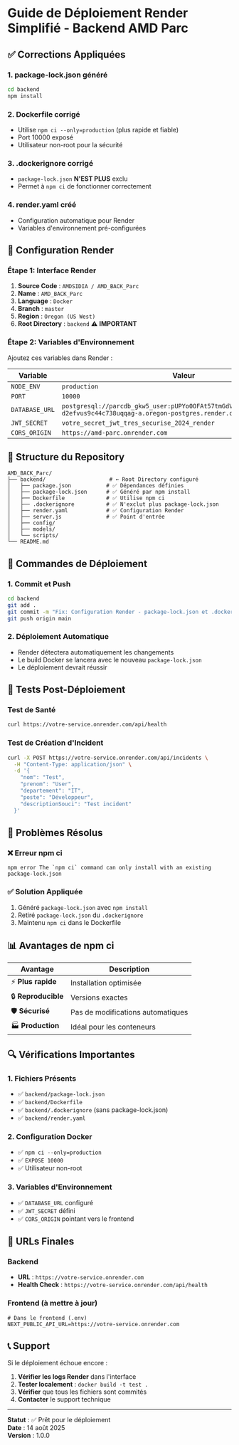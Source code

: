 # Guide de Déploiement Render Simplifié - Backend AMD Parc

## ✅ Corrections Appliquées

### 1. **package-lock.json généré**
```bash
cd backend
npm install
```

### 2. **Dockerfile corrigé**
- Utilise `npm ci --only=production` (plus rapide et fiable)
- Port 10000 exposé
- Utilisateur non-root pour la sécurité

### 3. **.dockerignore corrigé**
- `package-lock.json` **N'EST PLUS** exclu
- Permet à `npm ci` de fonctionner correctement

### 4. **render.yaml créé**
- Configuration automatique pour Render
- Variables d'environnement pré-configurées

## 🚀 Configuration Render

### Étape 1: Interface Render
1. **Source Code** : `AMDSIDIA / AMD_BACK_Parc`
2. **Name** : `AMD_BACK_Parc`
3. **Language** : `Docker`
4. **Branch** : `master`
5. **Region** : `Oregon (US West)`
6. **Root Directory** : `backend` ⚠️ **IMPORTANT**

### Étape 2: Variables d'Environnement
Ajoutez ces variables dans Render :

| Variable | Valeur |
|----------|--------|
| `NODE_ENV` | `production` |
| `PORT` | `10000` |
| `DATABASE_URL` | `postgresql://parcdb_gkw5_user:pUPYo0OFAt57tmGdVpCLHw7j81iyzrL9@dpg-d2efvus9c44c738uqqag-a.oregon-postgres.render.com/parcdb_gkw5` |
| `JWT_SECRET` | `votre_secret_jwt_tres_securise_2024_render` |
| `CORS_ORIGIN` | `https://amd-parc.onrender.com` |

## 📁 Structure du Repository

```
AMD_BACK_Parc/
├── backend/                    # ← Root Directory configuré
│   ├── package.json           # ✅ Dépendances définies
│   ├── package-lock.json      # ✅ Généré par npm install
│   ├── Dockerfile             # ✅ Utilise npm ci
│   ├── .dockerignore          # ✅ N'exclut plus package-lock.json
│   ├── render.yaml            # ✅ Configuration Render
│   ├── server.js              # ✅ Point d'entrée
│   ├── config/
│   ├── models/
│   └── scripts/
└── README.md
```

## 🔧 Commandes de Déploiement

### 1. Commit et Push
```bash
cd backend
git add .
git commit -m "Fix: Configuration Render - package-lock.json et .dockerignore"
git push origin main
```

### 2. Déploiement Automatique
- Render détectera automatiquement les changements
- Le build Docker se lancera avec le nouveau `package-lock.json`
- Le déploiement devrait réussir

## 🧪 Tests Post-Déploiement

### Test de Santé
```bash
curl https://votre-service.onrender.com/api/health
```

### Test de Création d'Incident
```bash
curl -X POST https://votre-service.onrender.com/api/incidents \
  -H "Content-Type: application/json" \
  -d '{
    "nom": "Test",
    "prenom": "User",
    "departement": "IT",
    "poste": "Développeur",
    "descriptionSouci": "Test incident"
  }'
```

## 🚨 Problèmes Résolus

### ❌ Erreur npm ci
```
npm error The `npm ci` command can only install with an existing package-lock.json
```

### ✅ Solution Appliquée
1. Généré `package-lock.json` avec `npm install`
2. Retiré `package-lock.json` du `.dockerignore`
3. Maintenu `npm ci` dans le Dockerfile

## 📊 Avantages de npm ci

| Avantage | Description |
|----------|-------------|
| ⚡ **Plus rapide** | Installation optimisée |
| 🔒 **Reproducible** | Versions exactes |
| 🛡️ **Sécurisé** | Pas de modifications automatiques |
| 🏭 **Production** | Idéal pour les conteneurs |

## 🔍 Vérifications Importantes

### 1. Fichiers Présents
- ✅ `backend/package-lock.json`
- ✅ `backend/Dockerfile`
- ✅ `backend/.dockerignore` (sans package-lock.json)
- ✅ `backend/render.yaml`

### 2. Configuration Docker
- ✅ `npm ci --only=production`
- ✅ `EXPOSE 10000`
- ✅ Utilisateur non-root

### 3. Variables d'Environnement
- ✅ `DATABASE_URL` configuré
- ✅ `JWT_SECRET` défini
- ✅ `CORS_ORIGIN` pointant vers le frontend

## 🎯 URLs Finales

### Backend
- **URL** : `https://votre-service.onrender.com`
- **Health Check** : `https://votre-service.onrender.com/api/health`

### Frontend (à mettre à jour)
```env
# Dans le frontend (.env)
NEXT_PUBLIC_API_URL=https://votre-service.onrender.com
```

## 📞 Support

Si le déploiement échoue encore :

1. **Vérifier les logs Render** dans l'interface
2. **Tester localement** : `docker build -t test .`
3. **Vérifier** que tous les fichiers sont commités
4. **Contacter** le support technique

---

**Statut** : ✅ Prêt pour le déploiement  
**Date** : 14 août 2025  
**Version** : 1.0.0
